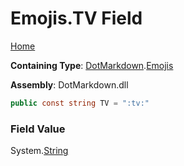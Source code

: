 # Emojis\.TV Field

[Home](../../../README.md)

**Containing Type**: [DotMarkdown](../../README.md)\.[Emojis](../README.md)

**Assembly**: DotMarkdown\.dll

```csharp
public const string TV = ":tv:"
```

### Field Value

System\.[String](https://docs.microsoft.com/en-us/dotnet/api/system.string)